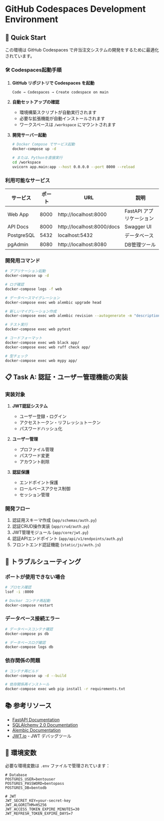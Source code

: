 # GitHub Codespaces Development Environment

## 🚀 Quick Start

この環境は GitHub Codespaces で弁当注文システムの開発をするために最適化されています。

### 🛠️ Codespaces起動手順

1. **GitHub リポジトリで Codespaces を起動**
   ```
   Code → Codespaces → Create codespace on main
   ```

2. **自動セットアップの確認**
   - 環境構築スクリプトが自動実行されます
   - 必要な拡張機能が自動インストールされます
   - ワークスペースは `/workspace` にマウントされます

3. **開発サーバー起動**
   ```bash
   # Docker Compose でサービス起動
   docker-compose up -d
   
   # または、Pythonを直接実行
   cd /workspace
   uvicorn app.main:app --host 0.0.0.0 --port 8000 --reload
   ```

### 利用可能なサービス

| サービス | ポート | URL | 説明 |
|---------|-------|-----|-----|
| Web App | 8000 | http://localhost:8000 | FastAPI アプリケーション |
| API Docs | 8000 | http://localhost:8000/docs | Swagger UI |
| PostgreSQL | 5432 | localhost:5432 | データベース |
| pgAdmin | 8080 | http://localhost:8080 | DB管理ツール |

### 開発用コマンド

```bash
# アプリケーション起動
docker-compose up -d

# ログ確認
docker-compose logs -f web

# データベースマイグレーション
docker-compose exec web alembic upgrade head

# 新しいマイグレーション作成
docker-compose exec web alembic revision --autogenerate -m "description"

# テスト実行
docker-compose exec web pytest

# コードフォーマット
docker-compose exec web black app/
docker-compose exec web ruff check app/

# 型チェック
docker-compose exec web mypy app/
```

## 📋 Task A: 認証・ユーザー管理機能の実装

### 実装対象

1. **JWT認証システム**
   - ユーザー登録・ログイン
   - アクセストークン・リフレッシュトークン
   - パスワードハッシュ化

2. **ユーザー管理**
   - プロファイル管理
   - パスワード変更
   - アカウント削除

3. **認証保護**
   - エンドポイント保護
   - ロールベースアクセス制御
   - セッション管理

### 開発フロー

1. 認証用スキーマ作成 (`app/schemas/auth.py`)
2. 認証CRUD操作実装 (`app/crud/auth.py`)
3. JWT管理モジュール (`app/core/jwt.py`)
4. 認証APIエンドポイント (`app/api/v1/endpoints/auth.py`)
5. フロントエンド認証機能 (`static/js/auth.js`)

## 🔧 トラブルシューティング

### ポートが使用できない場合

```bash
# プロセス確認
lsof -i :8000

# Docker コンテナ再起動
docker-compose restart
```

### データベース接続エラー

```bash
# データベースコンテナ確認
docker-compose ps db

# データベースログ確認
docker-compose logs db
```

### 依存関係の問題

```bash
# コンテナ再ビルド
docker-compose up -d --build

# 依存関係再インストール
docker-compose exec web pip install -r requirements.txt
```

## 📚 参考リソース

- [FastAPI Documentation](https://fastapi.tiangolo.com/)
- [SQLAlchemy 2.0 Documentation](https://docs.sqlalchemy.org/en/20/)
- [Alembic Documentation](https://alembic.sqlalchemy.org/)
- [JWT.io](https://jwt.io/) - JWT デバッグツール

## 🔐 環境変数

必要な環境変数は `.env` ファイルで管理されています：

```env
# Database
POSTGRES_USER=bentouser
POSTGRES_PASSWORD=bentopass
POSTGRES_DB=bentodb

# JWT
JWT_SECRET_KEY=your-secret-key
JWT_ALGORITHM=HS256
JWT_ACCESS_TOKEN_EXPIRE_MINUTES=30
JWT_REFRESH_TOKEN_EXPIRE_DAYS=7
```